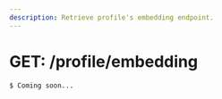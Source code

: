 ```yaml
---
description: Retrieve profile's embedding endpoint.
---
```


# GET: /profile/embedding

```
$ Coming soon...
```

